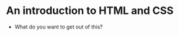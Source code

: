 An introduction to HTML and CSS
===============================

- What do you want to get out of this?